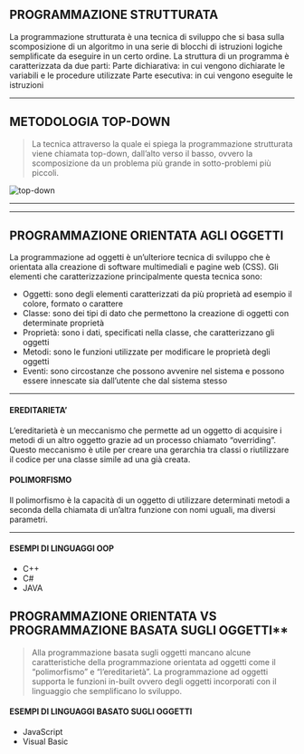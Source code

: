 ## PROGRAMMAZIONE STRUTTURATA
La programmazione strutturata è una tecnica di sviluppo che si basa sulla scomposizione di un algoritmo in una serie di blocchi di istruzioni logiche semplificate da eseguire in un certo ordine.
La struttura di un programma è caratterizzata da due parti:
Parte dichiarativa: in cui vengono dichiarate le variabili e le procedure utilizzate
Parte esecutiva: in cui vengono eseguite le istruzioni  
___
## METODOLOGIA TOP-DOWN
>La tecnica attraverso la quale ei spiega la programmazione strutturata viene chiamata top-down, dall’alto verso il basso, ovvero la scomposizione da un problema più grande in sotto-problemi più piccoli.

![top-down](http://www3.eng.cam.ac.uk/inclusivedesign/approaches/images/topdown.gif)
___
___
## PROGRAMMAZIONE ORIENTATA AGLI OGGETTI
La programmazione ad oggetti è un’ulteriore tecnica di sviluppo che è orientata alla creazione di software multimediali e pagine web (CSS). Gli elementi che caratterizzazione principalmente questa tecnica sono:
* Oggetti: sono degli elementi caratterizzati da più proprietà ad esempio il colore, formato o carattere
* Classe: sono dei tipi di dato che permettono la creazione di oggetti con determinate proprietà
* Proprietà: sono i dati, specificati nella classe, che caratterizzano gli oggetti
* Metodi: sono le funzioni utilizzate per modificare le proprietà degli oggetti
* Eventi: sono circostanze che possono avvenire nel sistema e possono essere innescate sia dall’utente che dal sistema stesso

___

#### EREDITARIETA’
L’ereditarietà è un meccanismo che permette ad un oggetto di acquisire i metodi di un altro oggetto grazie ad un processo chiamato “overriding”. Questo meccanismo è utile per creare una gerarchia tra classi o riutilizzare il codice per una classe simile ad una già creata.
#### POLIMORFISMO
Il polimorfismo è la capacità di un oggetto di utilizzare determinati metodi a seconda della chiamata di un’altra funzione con nomi uguali, ma diversi parametri.

___

#### ESEMPI DI LINGUAGGI OOP
* C++
* C#
* JAVA

## PROGRAMMAZIONE ORIENTATA VS PROGRAMMAZIONE BASATA SUGLI OGGETTI**

>Alla programmazione basata sugli oggetti mancano alcune caratteristiche della programmazione orientata ad oggetti come il “polimorfismo” e “l’ereditarietà”.
La programmazione ad oggetti supporta le funzioni in-built ovvero degli oggetti incorporati con il linguaggio che semplificano lo sviluppo.


#### ESEMPI DI LINGUAGGI BASATO SUGLI OGGETTI
* JavaScript
* Visual Basic
